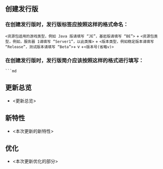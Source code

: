 ## 创建发行版

### 在创建发行版时，发行版标签应按照这样的格式命名：

`<资源包适用的游戏类型，例如 Java 版请填写 “JE”，基岩版请填写 “BE”>` + `<资源包类型，例如，服务器 1请填写 “Server1”，以此类推>` + `<版本类型，例如稳定版本请填写 “Release”，测试版本请填写 “Beta”>`+ v +`<版本号(省略v)>`

### 在创建发行版时，发行版简介应该按照这样的格式进行填写：

    ```md
## 更新总览
 - <更新总览>

## 新特性
 - <本次更新的新特性>

## 优化
 - <本次更新优化的部分>
 
    ```